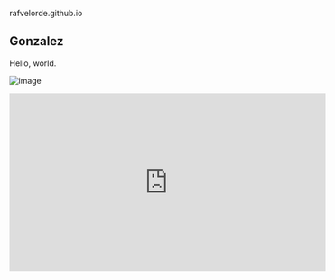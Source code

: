  rafvelorde.github.io
## Gonzalez
Hello, world.





![image](https://github.com/rafvelorde/rafvelorde.github.io/assets/152232710/fda1c5da-76de-4aab-935e-c40e4b9f255b)







<iframe width="560" height="315" src="https://www.youtube.com/embed/LQn-jc7CBa4?si=vN9b2gopwWz34R0x" title="YouTube video player" frameborder="0" allow="accelerometer; autoplay; clipboard-write; encrypted-media; gyroscope; picture-in-picture; web-share" allowfullscreen></iframe>
